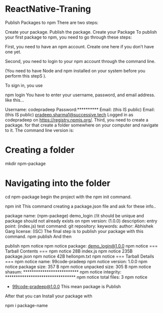 # ReactNative-Traning

Publish Packages to npm
There are two steps:

Create your package.
Publish the package.
Create your Package
To publish your first package to npm, you need to go through these steps:

First, you need to have an npm account. Create one here if you don’t have one yet.

Second, you need to login to your npm account through the command line.

(You need to have Node and npm installed on your system before you perform this stepS ).

To sign in, you use

npm login
You have to enter your username, password, and email address. like this...

Username: codepradeep
Password:**********
Email: (this IS public)
Email: (this IS public) pradeep.sharma1@successive.tech
Logged in as codepradeep on https://registry.npmjs.org/.
Third, you need to create a package. for that create a folder somewhere on your computer and navigate to it. The command line version is:
# Creating a folder 
mkdir npm-package

# Navigating into the folder
cd npm-package
begin the project with the npm init command.

npm init
This command creating a package.json file and ask for these info..

package name: (npm-packege) demo_login //it should be unique and package should not already exists on npm
version: (1.0.0)
description:
entry point: (index.js)
test command:
git repository:
keywords:
author: Abhishek Garg
license: (ISC)
The final step is to publish your package with this command.
npm publish
And then

publish
npm notice
npm notice package: demo_login@1.0.0
npm notice === Tarball Contents ===
npm notice 28B  index.js
npm notice 235B package.json
npm notice 42B  hellonpm.txt
npm notice === Tarball Details ===
npm notice name:          99code-pradeep
npm notice version:       1.0.0
npm notice package size:  357 B
npm notice unpacked size: 305 B
npm notice shasum:        **************************
npm notice integrity:     *********************************
npm notice total files:   3
npm notice
+ 99code-pradeep@1.0.0
This mean package is Publish

After that you can Install your package with

npm i package-name
